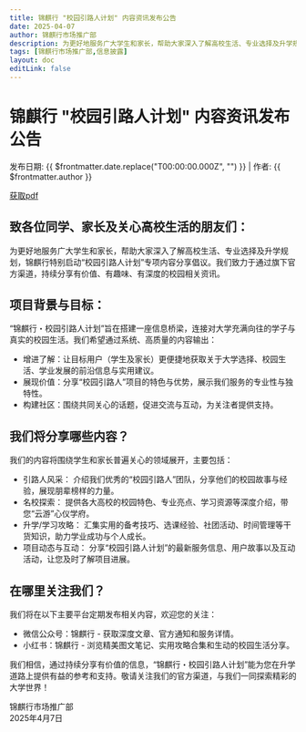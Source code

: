 ```yaml
---
title: 锦麒行 "校园引路人计划" 内容资讯发布公告
date: 2025-04-07
author: 锦麒行市场推广部
description: 为更好地服务广大学生和家长，帮助大家深入了解高校生活、专业选择及升学规划，锦麒行特别启动“校园引路人计划”专项内容分享倡议。
tags: [锦麒行市场推广部,信息披露]
layout: doc
editLink: false
---
```


# 锦麒行 "校园引路人计划" 内容资讯发布公告

发布日期: {{ $frontmatter.date.replace("T00:00:00.000Z", "") }}  | 作者: {{ $frontmatter.author }}

[获取pdf](/pdf/锦麒行“校园引路人计划”内容资讯发布公告.pdf)

## **致各位同学、家长及关心高校生活的朋友们：**  

为更好地服务广大学生和家长，帮助大家深入了解高校生活、专业选择及升学规划，锦麒行特别启动“校园引路人计划”专项内容分享倡议。我们致力于通过旗下官方渠道，持续分享有价值、有趣味、有深度的校园相关资讯。

## 项目背景与目标：
“锦麒行・校园引路人计划”旨在搭建一座信息桥梁，连接对大学充满向往的学子与真实的校园生活。我们希望通过系统、高质量的内容输出：
- 增进了解：让目标用户（学生及家长）更便捷地获取关于大学选择、校园生活、学业发展的前沿信息与实用建议。
- 展现价值：分享“校园引路人”项目的特色与优势，展示我们服务的专业性与独特性。
- 构建社区：围绕共同关心的话题，促进交流与互动，为关注者提供支持。

## 我们将分享哪些内容？

我们的内容将围绕学生和家长普遍关心的领域展开，主要包括：
- 引路人风采： 介绍我们优秀的“校园引路人”团队，分享他们的校园故事与经验，展现朋辈榜样的力量。
- 名校探索： 提供各大高校的校园特色、专业亮点、学习资源等深度介绍，带您“云游”心仪学府。
- 升学/学习攻略： 汇集实用的备考技巧、选课经验、社团活动、时间管理等干货知识，助力学业成功与个人成长。
- 项目动态与互动： 分享“校园引路人计划”的最新服务信息、用户故事以及互动活动，让您及时了解项目进展。

## 在哪里关注我们？
我们将在以下主要平台定期发布相关内容，欢迎您的关注：
- 微信公众号：锦麒行 - 获取深度文章、官方通知和服务详情。
- 小红书：锦麒行 - 浏览精美图文笔记、实用攻略合集和生动的校园生活分享。

我们相信，通过持续分享有价值的信息，“锦麒行・校园引路人计划”能为您在升学道路上提供有益的参考和支持。敬请关注我们的官方渠道，与我们一同探索精彩的大学世界！  

锦麒行市场推广部  
2025年4月7日